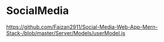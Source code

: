 # SocialMedia
https://github.com/Faizan2911/Social-Media-Web-App-Mern-Stack-/blob/master/Server/Models/userModel.js 